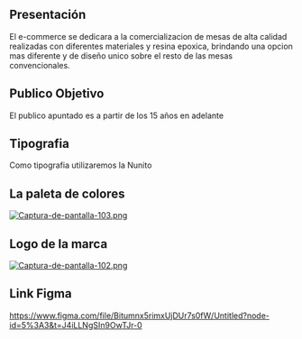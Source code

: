 ## Presentación

El e-commerce se dedicara a la comercializacion de mesas de alta calidad realizadas con diferentes materiales y resina epoxica, brindando una opcion mas diferente y de diseño unico sobre el resto de las mesas convencionales.

## Publico Objetivo

El publico apuntado es a partir de los 15 años en adelante

## Tipografia

Como tipografia utilizaremos la Nunito

## La paleta de colores

[![Captura-de-pantalla-103.png](https://i.postimg.cc/TPP5gMJf/Captura-de-pantalla-103.png)](https://postimg.cc/qN97HFF5)

## Logo de la marca

[![Captura-de-pantalla-102.png](https://i.postimg.cc/VL16XPzp/Captura-de-pantalla-102.png)](https://postimg.cc/F1WNQqdV)

## Link Figma

https://www.figma.com/file/Bitumnx5rimxUjDUr7s0fW/Untitled?node-id=5%3A3&t=J4iLLNgSIn9OwTJr-0
